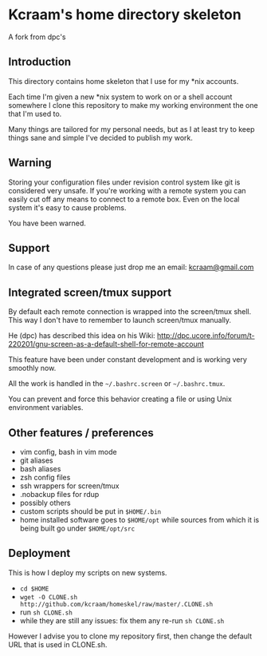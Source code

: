 # Kcraam's home directory skeleton
A fork from dpc's

## Introduction

This directory contains home skeleton that I use for my *nix accounts.

Each time I'm given a new *nix system to work on or a shell account somewhere
I clone this repository to make my working environment the one that I'm used to.

Many things are tailored for my personal needs, but as I at least try to keep
things sane and simple I've decided to publish my work.

## Warning

Storing your configuration files under revision control system like git is
considered very unsafe. If you're working with a remote system you can easily
cut off any means to connect to a remote box. Even on the local system it's easy
to cause problems.

You have been warned.

## Support

In case of any questions please just drop me an email: kcraam@gmail.com

## Integrated screen/tmux support

By default each remote connection is wrapped into the screen/tmux shell. This
way I don't have to remember to launch screen/tmux manually.

He (dpc) has described this idea on his Wiki:
http://dpc.ucore.info/forum/t-220201/gnu-screen-as-a-default-shell-for-remote-account

This feature have been under constant development and is working very smoothly
now.

All the work is handled in the `~/.bashrc.screen` or `~/.bashrc.tmux`.

You can prevent and force this behavior creating a file or using Unix
environment variables.

## Other features / preferences

* vim config, bash in vim mode
* git aliases
* bash aliases
* zsh config files
* ssh wrappers for screen/tmux
* .nobackup files for rdup
* possibly others
* custom scripts should be put in `$HOME/.bin`
* home installed software goes to `$HOME/opt` while sources from
  which it is being built go under `$HOME/opt/src`

## Deployment

This is how I deploy my scripts on new systems.

* `cd $HOME`
* `wget -O CLONE.sh http://github.com/kcraam/homeskel/raw/master/.CLONE.sh`
* run `sh CLONE.sh`
* while they are still any issues: fix them any re-run `sh CLONE.sh`

However I advise you to clone my repository first, then change the default URL
that is used in CLONE.sh.
